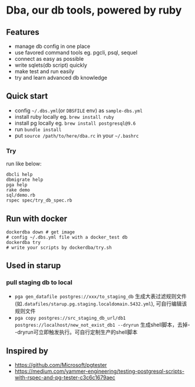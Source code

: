 # Dba, our db tools, powered by ruby

## Features

* manage db config in one place 
* use favored command tools eg. pgcli, psql, sequel
* connect as easy as possible 
* write sqlets(db script) quickly
* make test and run easily
* try and learn advanced db knowledge

## Quick start

* config `~/.dbs.yml`(or `DBSFILE` env) as `sample-dbs.yml`
* install ruby locally eg. `brew install ruby` 
* install pg locally eg. `brew install postgresql@9.6`
* run `bundle install`
* put `source /path/to/here/dba.rc` in your `~/.bashrc`

### Try

run like below:

```
dbcli help
dbmigrate help
pga help
rake demo
sql/demo.rb
rspec spec/try_db_spec.rb 
```

## Run with docker

```
dockerdba down # get image
# config ~/.dbs.yml file with a docker_test db
dockerdba try
# write your scripts by dockerdba/try.sh
```

## Used in starup

### pull staging db to local

* `pga gen_datafile postgres://xxx/to_staging_db` 
  生成大表过滤规则文件(如`.datafiles/starup.pg.staging.localdomain.5432.yml`), 可自行编辑该规则文件
* `pga copy postgres://src_staging_db_url/db1 postgres://localhost/new_not_exist_db1 --dryrun` 
  生成shell脚本，去掉--dryrun可立即触发执行。可自行定制生产的shell脚本

## Inspired by

* https://github.com/Microsoft/pgtester
* https://medium.com/yammer-engineering/testing-postgresql-scripts-with-rspec-and-pg-tester-c3c6c1679aec
